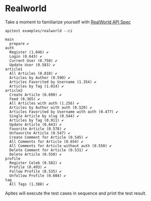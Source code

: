 # Realworld

Take a moment to familiarize yourself with [RealWorld API Spec](https://github.com/gothinkster/realworld/tree/main/api)

```
apitest examples/realworld --ci

main
  prepare ✔
auth
  Register (1.046) ✔
  Login (0.643) ✔
  Current User (0.750) ✔
  Update User (0.583) ✔
article1
  All Articles (0.810) ✔
  Articles by Author (0.590) ✔
  Articles Favorited by Username (1.354) ✔
  Articles by Tag (1.014) ✔
article2
  Create Article (0.690) ✔
  Feed (0.365) ✔
  All Articles with auth (1.256) ✔
  Articles by Author with auth (0.520) ✔
  Articles Favorited by Username with auth (0.477) ✔
  Single Article by slug (0.544) ✔
  Articles by Tag (0.911) ✔
  Update Article (0.643) ✔
  Favorite Article (0.578) ✔
  Unfavorite Article (0.547) ✔
  Create Comment for Article (0.545) ✔
  All Comments for Article (0.654) ✔
  All Comments for Article without auth (0.550) ✔
  Delete Comment for Article (0.531) ✔
  Delete Article (0.550) ✔
profile
  Register Celeb (0.582) ✔
  Profile (0.493) ✔
  Follow Profile (0.535) ✔
  Unfollow Profile (0.604) ✔
tag
  All Tags (1.388) ✔
```

Apites will execute the test cases in sequence and print the test result.